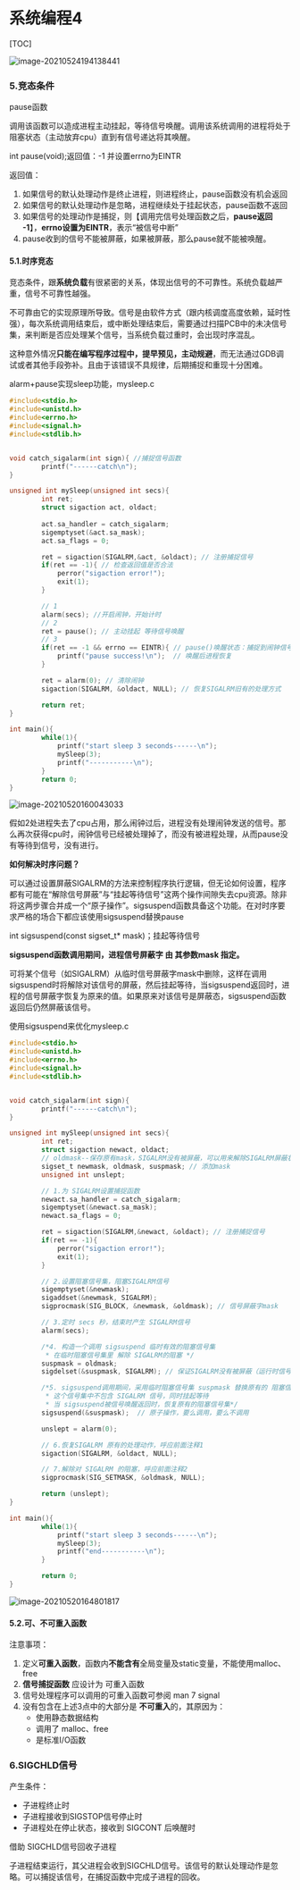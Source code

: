 # 系统编程4

[TOC]

![image-20210524194138441](系统编程4.assets/image-20210524194138441.png)

### 5.竞态条件

pause函数

​	调用该函数可以造成进程主动挂起，等待信号唤醒。调用该系统调用的进程将处于阻塞状态（主动放弃cpu）直到有信号递达将其唤醒。

int pause(void);返回值：-1 并设置errno为EINTR

返回值：

1. 如果信号的默认处理动作是终止进程，则进程终止，pause函数没有机会返回
2. 如果信号的默认处理动作是忽略，进程继续处于挂起状态，pause函数不返回
3. 如果信号的处理动作是捕捉，则【调用完信号处理函数之后，**pause返回 -1**】，**errno设置为EINTR**，表示“被信号中断”
4. pause收到的信号不能被屏蔽，如果被屏蔽，那么pause就不能被唤醒。

#### 5.1.时序竞态

​	竞态条件，跟**系统负载**有很紧密的关系，体现出信号的不可靠性。系统负载越严重，信号不可靠性越强。

​	不可靠由它的实现原理所导致。信号是由软件方式（跟内核调度高度依赖，延时性强），每次系统调用结束后，或中断处理结束后，需要通过扫描PCB中的未决信号集，来判断是否应处理某个信号，当系统负载过重时，会出现时序混乱。

​	这种意外情况**只能在编写程序过程中，提早预见，主动规避**，而无法通过GDB调试或者其他手段弥补。且由于该错误不具规律，后期捕捉和重现十分困难。



alarm+pause实现sleep功能，mysleep.c

```c
#include<stdio.h>
#include<unistd.h>
#include<errno.h>
#include<signal.h>
#include<stdlib.h>


void catch_sigalarm(int sign){ //捕捉信号函数
        printf("------catch\n");
}

unsigned int mySleep(unsigned int secs){
        int ret;
        struct sigaction act, oldact;
        
    	act.sa_handler = catch_sigalarm;
        sigemptyset(&act.sa_mask);
        act.sa_flags = 0;

        ret = sigaction(SIGALRM,&act, &oldact); // 注册捕捉信号
        if(ret == -1){ // 检查返回值是否合法
            perror("sigaction error!");
            exit(1);
        }

        // 1
    	alarm(secs); //开启闹钟，开始计时
    	// 2    
    	ret = pause(); // 主动挂起 等待信号唤醒
        // 3
    	if(ret == -1 && errno == EINTR){ // pause()唤醒状态：捕捉到闹钟信号ret为-1
            printf("pause success!\n");  // 唤醒后进程恢复
        }

        ret = alarm(0); // 清除闹钟
        sigaction(SIGALRM, &oldact, NULL); // 恢复SIGALRM旧有的处理方式

        return ret;
}

int main(){
        while(1){
            printf("start sleep 3 seconds------\n");
            mySleep(3);
            printf("-----------\n");
        }
        return 0;
}

```

![image-20210520160043033](系统编程4.assets/image-20210520160043033.png)

​	假如2处进程失去了cpu占用，那么闹钟过后，进程没有处理闹钟发送的信号。那么再次获得cpu时，闹钟信号已经被处理掉了，而没有被进程处理，从而pause没有等待到信号，没有进行。

**如何解决时序问题？**

​	可以通过设置屏蔽SIGALRM的方法来控制程序执行逻辑，但无论如何设置，程序都有可能在“解除信号屏蔽”与“挂起等待信号”这两个操作间隙失去cpu资源。除非将这两步骤合并成一个“原子操作”。sigsuspend函数具备这个功能。在对时序要求严格的场合下都应该使用sigsuspend替换pause

int sigsuspend(const sigset_t* mask)；挂起等待信号

**sigsuspend函数调用期间，进程信号屏蔽字 由 其参数mask 指定。**

​	可将某个信号（如SIGALRM）从临时信号屏蔽字mask中删除，这样在调用sigsuspend时将解除对该信号的屏蔽，然后挂起等待，当sigsuspend返回时，进程的信号屏蔽字恢复为原来的值。如果原来对该信号是屏蔽态，sigsuspend函数返回后仍然屏蔽该信号。

使用sigsuspend来优化mysleep.c

```c
#include<stdio.h>
#include<unistd.h>
#include<errno.h>
#include<signal.h>
#include<stdlib.h>


void catch_sigalarm(int sign){
        printf("------catch\n");
}

unsigned int mySleep(unsigned int secs){
        int ret;
        struct sigaction newact, oldact;
    	// oldmask--保存原有mask，SIGALRM没有被屏蔽，可以用来解除SIGALRM屏蔽状态
        sigset_t newmask, oldmask, suspmask; // 添加mask
        unsigned int unslept;

        // 1.为 SIGALRM设置捕捉函数
        newact.sa_handler = catch_sigalarm;
        sigemptyset(&newact.sa_mask);
        newact.sa_flags = 0;

        ret = sigaction(SIGALRM,&newact, &oldact); // 注册捕捉信号
        if(ret == -1){
            perror("sigaction error!");
            exit(1);
        }

        // 2.设置阻塞信号集，阻塞SIGALRM信号
        sigemptyset(&newmask);
        sigaddset(&newmask, SIGALRM);
        sigprocmask(SIG_BLOCK, &newmask, &oldmask); // 信号屏蔽字mask

        // 3.定时 secs 秒，结束时产生 SIGALRM信号
        alarm(secs);

        /*4. 构造一个调用 sigsuspend 临时有效的阻塞信号集
         * 在临时阻塞信号集里 解除 SIGALRM的阻塞 */
        suspmask = oldmask;
        sigdelset(&suspmask, SIGALRM); // 保证SIGALRM没有被屏蔽（运行时信号被删掉了，就不可能会阻塞）

        /*5. sigsuspend调用期间，采用临时阻塞信号集 suspmask 替换原有的 阻塞信号集
         * 这个信号集中不包含 SIGALRM 信号，同时挂起等待
         * 当 sigsuspend被信号唤醒返回时，恢复原有的阻塞信号集*/
        sigsuspend(&suspmask);  // 原子操作，要么调用，要么不调用

        unslept = alarm(0);

        // 6.恢复SIGALRM 原有的处理动作，呼应前面注释1
        sigaction(SIGALRM, &oldact, NULL);

        // 7.解除对 SIGALRM 的阻塞，呼应前面注释2
        sigprocmask(SIG_SETMASK, &oldmask, NULL);

        return (unslept);
}

int main(){
        while(1){
            printf("start sleep 3 seconds------\n");
            mySleep(3);
            printf("end-----------\n");
        }

        return 0;
}

```



![image-20210520164801817](系统编程4.assets/image-20210520164801817.png)

#### 5.2.可、不可重入函数

注意事项：

1. 定义**可重入函数**，函数内**不能含有**全局变量及static变量，不能使用malloc、free
2. **信号捕捉函数** 应设计为 可重入函数
3. 信号处理程序可以调用的可重入函数可参阅 man 7 signal
4. 没有包含在上述3点中的大部分是 **不可重入**的，其原因为：
   - 使用静态数据结构
   - 调用了 malloc、free
   - 是标准I/O函数



### 6.SIGCHLD信号

产生条件：

- 子进程终止时
- 子进程接收到SIGSTOP信号停止时
- 子进程处在停止状态，接收到 SIGCONT 后唤醒时

借助 SIGCHLD信号回收子进程

​	子进程结束运行，其父进程会收到SIGCHLD信号。该信号的默认处理动作是忽略。可以捕捉该信号，在捕捉函数中完成子进程的回收。






